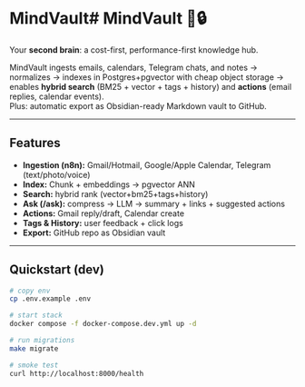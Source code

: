 # MindVault# MindVault 🧠🔒

Your **second brain**: a cost-first, performance-first knowledge hub.

MindVault ingests emails, calendars, Telegram chats, and notes → normalizes → indexes in Postgres+pgvector with cheap object storage → enables **hybrid search** (BM25 + vector + tags + history) and **actions** (email replies, calendar events).  
Plus: automatic export as Obsidian-ready Markdown vault to GitHub.

---

## Features
- **Ingestion (n8n):** Gmail/Hotmail, Google/Apple Calendar, Telegram (text/photo/voice)
- **Index:** Chunk + embeddings → pgvector ANN
- **Search:** hybrid rank (vector+bm25+tags+history)
- **Ask (/ask):** compress → LLM → summary + links + suggested actions
- **Actions:** Gmail reply/draft, Calendar create
- **Tags & History:** user feedback + click logs
- **Export:** GitHub repo as Obsidian vault

---

## Quickstart (dev)
```bash
# copy env
cp .env.example .env

# start stack
docker compose -f docker-compose.dev.yml up -d

# run migrations
make migrate

# smoke test
curl http://localhost:8000/health
